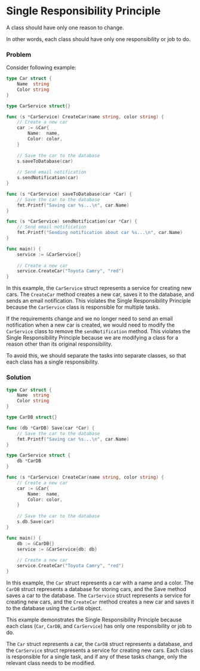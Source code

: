 # Single Responsibility Principle 
A class should have only one reason to change. 

In other words, each class should have only one responsibility or job to do.

### Problem

Consider following example:

```go
type Car struct {
    Name  string
    Color string
}

type CarService struct{}

func (s *CarService) CreateCar(name string, color string) {
    // Create a new car
    car := &Car{
        Name:  name,
        Color: color,
    }
    
    // Save the car to the database
    s.saveToDatabase(car)
    
    // Send email notification
    s.sendNotification(car)
}

func (s *CarService) saveToDatabase(car *Car) {
    // Save the car to the database
    fmt.Printf("Saving car %s...\n", car.Name)
}

func (s *CarService) sendNotification(car *Car) {
    // Send email notification
    fmt.Printf("Sending notification about car %s...\n", car.Name)
}

func main() {
    service := &CarService{}
    
    // Create a new car
    service.CreateCar("Toyota Camry", "red")
}
```

In this example, the `CarService` struct represents a service for creating new cars. 
The `CreateCar` method creates a new car, saves it to the database, and sends an email notification. 
This violates the Single Responsibility Principle because the `CarService` class is responsible for multiple tasks.

If the requirements change and we no longer need to send an email notification when a new car is created, 
we would need to modify the `CarService` class to remove the `sendNotification` method. 
This violates the Single Responsibility Principle because we are modifying a class for a reason other than its original responsibility. 

To avoid this, we should separate the tasks into separate classes, so that each class has a single responsibility.

### Solution

```go
type Car struct {
    Name  string
    Color string
}

type CarDB struct{}

func (db *CarDB) Save(car *Car) {
    // Save the car to the database
    fmt.Printf("Saving car %s...\n", car.Name)
}

type CarService struct {
    db *CarDB
}

func (s *CarService) CreateCar(name string, color string) {
    // Create a new car
    car := &Car{
        Name:  name,
        Color: color,
    }
    
    // Save the car to the database
    s.db.Save(car)
}

func main() {
    db := &CarDB{}
    service := &CarService{db: db}
    
    // Create a new car
    service.CreateCar("Toyota Camry", "red")
}
```

In this example, the `Car` struct represents a car with a name and a color. 
The `CarDB` struct represents a database for storing cars, and the Save method saves a car to the database. 
The `CarService` struct represents a service for creating new cars, 
and the `CreateCar` method creates a new car and saves it to the database using the `CarDB` object.

This example demonstrates the Single Responsibility Principle because 
each class (`Car`, `CarDB`, and `CarService`) has only one responsibility or job to do. 

The `Car` struct represents a car, the `CarDB` struct represents a database, 
and the `CarService` struct represents a service for creating new cars. 
Each class is responsible for a single task, 
and if any of these tasks change, only the relevant class needs to be modified.